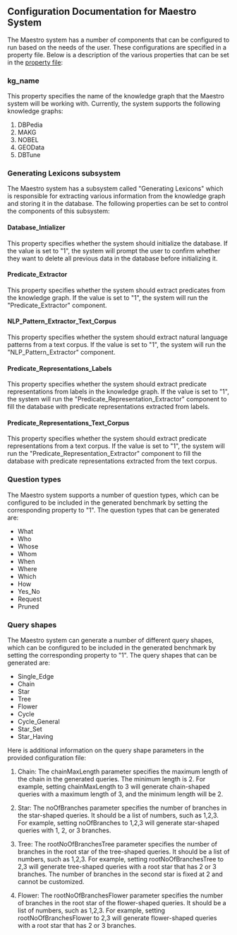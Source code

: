 ## Configuration Documentation for Maestro System

The Maestro system has a number of components that can be configured to run based on the needs of the user. These configurations are specified in a property file. Below is a description of the various properties that can be set in the [property file](https://github.com/aorogat/Maestro/blob/main/src/main/resources/conf.properties):

### kg_name

This property specifies the name of the knowledge graph that the Maestro system will be working with. Currently, the system supports the following knowledge graphs:

1. DBPedia
2. MAKG
3. NOBEL
4. GEOData
5. DBTune

### Generating Lexicons subsystem

The Maestro system has a subsystem called "Generating Lexicons" which is responsible for extracting various information from the knowledge graph and storing it in the database. The following properties can be set to control the components of this subsystem:

#### Database_Intializer

This property specifies whether the system should initialize the database. If the value is set to "1", the system will prompt the user to confirm whether they want to delete all previous data in the database before initializing it.

#### Predicate_Extractor

This property specifies whether the system should extract predicates from the knowledge graph. If the value is set to "1", the system will run the "Predicate_Extractor" component.

#### NLP_Pattern_Extractor_Text_Corpus
This property specifies whether the system should extract natural language patterns from a text corpus. If the value is set to "1", the system will run the "NLP_Pattern_Extractor" component.

#### Predicate_Representations_Labels
This property specifies whether the system should extract predicate representations from labels in the knowledge graph. If the value is set to "1", the system will run the "Predicate_Representation_Extractor" component to fill the database with predicate representations extracted from labels.

#### Predicate_Representations_Text_Corpus
This property specifies whether the system should extract predicate representations from a text corpus. If the value is set to "1", the system will run the "Predicate_Representation_Extractor" component to fill the database with predicate representations extracted from the text corpus.

### Question types
The Maestro system supports a number of question types, which can be configured to be included in the generated benchmark by setting the corresponding property to "1". The question types that can be generated are:

- What
- Who
- Whose
- Whom
- When
- Where
- Which
- How
- Yes_No
- Request
- Pruned

### Query shapes
The Maestro system can generate a number of different query shapes, which can be configured to be included in the generated benchmark by setting the corresponding property to "1". The query shapes that can be generated are:

- Single_Edge
- Chain
- Star
- Tree
- Flower
- Cycle
- Cycle_General
- Star_Set
- Star_Having

Here is additional information on the query shape parameters in the provided configuration file:

1. Chain: The chainMaxLength parameter specifies the maximum length of the chain in the generated queries. The minimum length is 2. For example, setting chainMaxLength to 3 will generate chain-shaped queries with a maximum length of 3, and the minimum length will be 2.

2. Star: The noOfBranches parameter specifies the number of branches in the star-shaped queries. It should be a list of numbers, such as 1,2,3. For example, setting noOfBranches to 1,2,3 will generate star-shaped queries with 1, 2, or 3 branches.

3. Tree: The rootNoOfBranchesTree parameter specifies the number of branches in the root star of the tree-shaped queries. It should be a list of numbers, such as 1,2,3. For example, setting rootNoOfBranchesTree to 2,3 will generate tree-shaped queries with a root star that has 2 or 3 branches. The number of branches in the second star is fixed at 2 and cannot be customized.

4. Flower: The rootNoOfBranchesFlower parameter specifies the number of branches in the root star of the flower-shaped queries. It should be a list of numbers, such as 1,2,3. For example, setting rootNoOfBranchesFlower to 2,3 will generate flower-shaped queries with a root star that has 2 or 3 branches.

